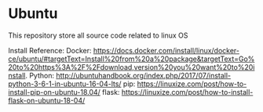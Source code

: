 # Ubuntu
This repository store all source code related to linux OS 

Install Reference:
Docker: 
https://docs.docker.com/install/linux/docker-ce/ubuntu/#targetText=Install%20from%20a%20package&targetText=Go%20to%20https%3A%2F%2Fdownload,version%20you%20want%20to%20install.
Python:
http://ubuntuhandbook.org/index.php/2017/07/install-python-3-6-1-in-ubuntu-16-04-lts/
pip:
https://linuxize.com/post/how-to-install-pip-on-ubuntu-18.04/
flask:
https://linuxize.com/post/how-to-install-flask-on-ubuntu-18-04/
